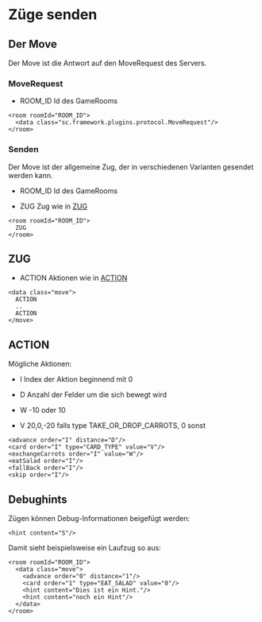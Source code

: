 # Züge senden

## Der Move

Der Move ist die Antwort auf den MoveRequest des Servers.

### MoveRequest

-   ROOM\_ID Id des GameRooms

<!-- -->

    <room roomId="ROOM_ID">
      <data class="sc.framework.plugins.protocol.MoveRequest"/>
    </room>

### Senden

Der Move ist der allgemeine Zug, der in verschiedenen Varianten gesendet
werden kann.

-   ROOM\_ID Id des GameRooms

-   ZUG Zug wie in [ZUG](#zug)

<!-- -->

    <room roomId="ROOM_ID">
      ZUG
    </room>

## ZUG

-   ACTION Aktionen wie in [ACTION](#action)

<!-- -->

    <data class="move">
      ACTION
      ..
      ACTION
    </move>

## ACTION

Mögliche Aktionen:

-   I Index der Aktion beginnend mit 0

-   D Anzahl der Felder um die sich bewegt wird

-   W -10 oder 10

-   V 20,0,-20 falls type TAKE\_OR\_DROP\_CARROTS, 0 sonst

<!-- -->

    <advance order="I" distance="D"/>
    <card order="I" type="CARD_TYPE" value="V"/>
    <exchangeCarrots order="I" value="W"/>
    <eatSalad order="I"/>
    <fallBack order="I"/>
    <skip order="I"/>

## Debughints

Zügen können Debug-Informationen beigefügt werden:

    <hint content="S"/>

Damit sieht beispielsweise ein Laufzug so aus:

    <room roomId="ROOM_ID">
      <data class="move">
        <advance order="0" distance="1"/>
        <card order="1" type="EAT_SALAD" value="0"/>
        <hint content="Dies ist ein Hint."/>
        <hint content="noch ein Hint"/>
      </data>
    </room>
